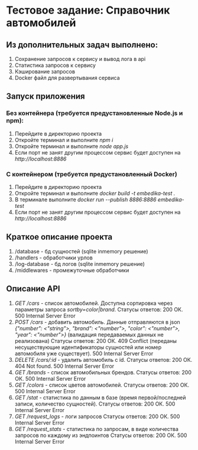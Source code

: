 # Тестовое задание: Справочник автомобилей
## Из дополнительных задач выполнено:
1. Сохранение запросов к сервису и вывод лога в api
2. Статистика запросов к сервису
3. Кэширование запросов
4. Docker файл для развертывания сервиса
## Запуск приложения
### Без контейнера (требуется предустановленные Node.js и npm):
1. Перейдите в директорию проекта
2. Откройте терминал и выполните *npm i*
3. Откройте терминал и выполните *node app.js*
4. Если порт не занят другим процессом сервис будет доступен на *http://localhost:8886*
### С контейнером (требуется предустановленный Docker)
1. Перейдите в директорию проекта
2. Откройте терминал и выполните *docker build -t embedika-test .*
3. В терминале выполните *docker run --publish 8886:8886 embedika-test*
4. Если порт не занят другим процессом сервис будет доступен на *http://localhost:8886*
## Краткое описание проекта
1. /database - бд сущностей (sqlite inmemory решение)
2. /handlers - обработчики урлов
3. /log-database - бд логов (sqlite inmemory решение)
4. /middlewares - промежуточные обработчики
## Описание API
1. *GET /cars* - список автомобилей. 
Доступна сортировка через параметры запроса *sortby=color|brand*.
Статусы ответов: 200 ОК. 500 Internal Server Error 
2. *POST /cars* - добавить автомобиль. 
Данные отправляются в json *{"number": <"string">, "brand": <"number">, "color": <"number">, "year": <"number">}* (валидация передаваемых данных не реализована)
Статусы ответов: 200 ОК. 409 Conflict (переданы несуществующие идентификаторы сущностей или номер автомобиля уже существует). 500 Internal Server Error 
3. *DELETE /cars/:id* - удалить автомобиль с id.
Статусы ответов: 200 ОК. 404 Not found. 500 Internal Server Error 
4. *GET /brands* - список автомобильных брендов.
Статусы ответов: 200 ОК. 500 Internal Server Error 
5. *GET /colors* - список цветов автомобилей.
Статусы ответов: 200 ОК. 500 Internal Server Error 
6. *GET /stat* - статистика по данным в базе (время первой/последней записи, количество сущностей).
Статусы ответов: 200 ОК. 500 Internal Server Error 
7. *GET /request_logs* - логи запросов
Статусы ответов: 200 ОК. 500 Internal Server Error 
8. *GET /request_stats* - статистика по запросам, в виде количества запросов по каждому из эндпоинтов
Статусы ответов: 200 ОК. 500 Internal Server Error 
